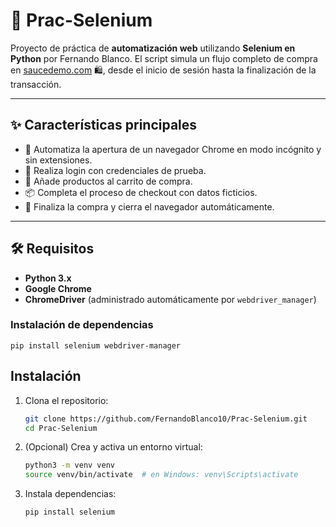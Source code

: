 # 🛒 Prac-Selenium

Proyecto de práctica de **automatización web** utilizando **Selenium en Python** por Fernando Blanco.
El script simula un flujo completo de compra en [saucedemo.com](https://www.saucedemo.com/) 🛍️, desde el inicio de sesión hasta la finalización de la transacción.

---

## ✨ Características principales

- 🚀 Automatiza la apertura de un navegador Chrome en modo incógnito y sin extensiones.
- 🔐 Realiza login con credenciales de prueba.
- 🛒 Añade productos al carrito de compra.
- 📦 Completa el proceso de checkout con datos ficticios.
- 🏁 Finaliza la compra y cierra el navegador automáticamente.

---

## 🛠️ Requisitos

- **Python 3.x**
- **Google Chrome**
- **ChromeDriver** (administrado automáticamente por `webdriver_manager`)

### Instalación de dependencias

`pip install selenium webdriver-manager`

## Instalación

1. Clona el repositorio:
    ```bash
    git clone https://github.com/FernandoBlanco10/Prac-Selenium.git
    cd Prac-Selenium
    ```
2. (Opcional) Crea y activa un entorno virtual:
    ```bash
    python3 -m venv venv
    source venv/bin/activate  # en Windows: venv\Scripts\activate
    ```
3. Instala dependencias:
    ```bash
    pip install selenium
    ```

